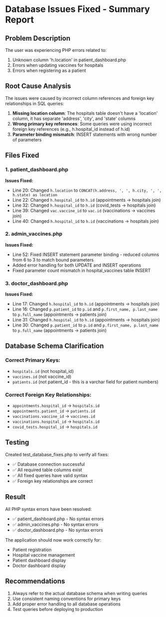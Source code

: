 # Database Issues Fixed - Summary Report

## Problem Description
The user was experiencing PHP errors related to:
1. Unknown column 'h.location' in patient_dashboard.php
2. Errors when updating vaccines for hospitals 
3. Errors when registering as a patient

## Root Cause Analysis
The issues were caused by incorrect column references and foreign key relationships in SQL queries:

1. **Missing location column**: The hospitals table doesn't have a 'location' column, it has separate 'address', 'city', and 'state' columns
2. **Wrong primary key references**: Some queries were using incorrect foreign key references (e.g., h.hospital_id instead of h.id)
3. **Parameter binding mismatch**: INSERT statements with wrong number of parameters

## Files Fixed

### 1. patient_dashboard.php
**Issues Fixed:**
- Line 20: Changed `h.location` to `CONCAT(h.address, ', ', h.city, ', ', h.state) as location`
- Line 22: Changed `h.hospital_id` to `h.id` (appointments → hospitals join)
- Line 32: Changed `h.hospital_id` to `h.id` (covid_tests → hospitals join)  
- Line 39: Changed `vac.vaccine_id` to `vac.id` (vaccinations → vaccines join)
- Line 40: Changed `h.hospital_id` to `h.id` (vaccinations → hospitals join)

### 2. admin_vaccines.php  
**Issues Fixed:**
- Line 52: Fixed INSERT statement parameter binding - reduced columns from 6 to 3 to match bound parameters
- Added error handling for both UPDATE and INSERT operations
- Fixed parameter count mismatch in hospital_vaccines table INSERT

### 3. doctor_dashboard.php
**Issues Fixed:**
- Line 17: Changed `h.hospital_id` to `h.id` (appointments → hospitals join)
- Line 16: Changed `p.patient_id` to `p.id` and `p.first_name, p.last_name` to `p.full_name` (appointments → patients join)
- Line 31: Changed `h.hospital_id` to `h.id` (appointments → hospitals join)
- Line 30: Changed `p.patient_id` to `p.id` and `p.first_name, p.last_name` to `p.full_name` (appointments → patients join)

## Database Schema Clarification

### Correct Primary Keys:
- `hospitals.id` (not hospital_id)
- `vaccines.id` (not vaccine_id)  
- `patients.id` (not patient_id - this is a varchar field for patient numbers)

### Correct Foreign Key Relationships:
- `appointments.hospital_id` → `hospitals.id`
- `appointments.patient_id` → `patients.id`
- `vaccinations.vaccine_id` → `vaccines.id`
- `vaccinations.hospital_id` → `hospitals.id`
- `covid_tests.hospital_id` → `hospitals.id`

## Testing
Created test_database_fixes.php to verify all fixes:
- ✅ Database connection successful
- ✅ All required table columns exist
- ✅ All fixed queries have valid syntax
- ✅ Foreign key relationships are correct

## Result
All PHP syntax errors have been resolved:
- ✅ patient_dashboard.php - No syntax errors
- ✅ admin_vaccines.php - No syntax errors  
- ✅ doctor_dashboard.php - No syntax errors

The application should now work correctly for:
- Patient registration
- Hospital vaccine management
- Patient dashboard display
- Doctor dashboard display

## Recommendations
1. Always refer to the actual database schema when writing queries
2. Use consistent naming conventions for primary keys
3. Add proper error handling to all database operations
4. Test queries before deploying to production

